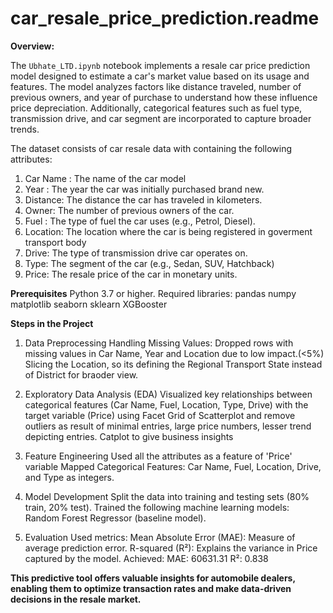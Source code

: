 # car_resale_price_prediction.readme

**Overview:**

The `Ubhate_LTD.ipynb` notebook implements a resale car price prediction model designed to estimate a car's market value based on its usage and features. The model analyzes factors like distance traveled, number of previous owners, and year of purchase to understand how these influence price depreciation. Additionally, categorical features such as fuel type, transmission drive, and car segment are incorporated to capture broader trends.

The dataset consists of car resale data with containing the following attributes:
1. Car Name : The name of the car model
2. Year : The year the car was initially purchased brand new.
3. Distance: The distance the car has traveled in kilometers.
4. Owner: The number of previous owners of the car.
5. Fuel : The type of fuel the car uses (e.g., Petrol, Diesel).
6. Location: The location where the car is being registered in goverment transport body
7. Drive: The type of transmission drive car operates on.
8. Type: The segment of the car (e.g., Sedan, SUV, Hatchback)
9. Price: The resale price of the car in monetary units.

**Prerequisites**
Python 3.7 or higher.
Required libraries:
pandas
numpy
matplotlib
seaborn
sklearn
XGBooster

**Steps in the Project**

1. Data Preprocessing
Handling Missing Values:
Dropped rows with missing values in Car Name, Year and Location due to low impact.(<5%)
Slicing the Location, so its defining the Regional Transport State instead of District for braoder view.

2. Exploratory Data Analysis (EDA)
Visualized key relationships between categorical features (Car Name, Fuel, Location, Type, Drive) with the target variable (Price) using Facet Grid of Scatterplot and remove outliers as result of minimal entries, large price numbers, lesser trend depicting entries.
Catplot to give business insights

4. Feature Engineering
Used all the attributes as a feature of 'Price' variable
Mapped Categorical Features: Car Name, Fuel, Location, Drive, and Type as integers.


6. Model Development
Split the data into training and testing sets (80% train, 20% test).
Trained the following machine learning models:
Random Forest Regressor (baseline model).

7. Evaluation
Used metrics:
Mean Absolute Error (MAE): Measure of average prediction error.
R-squared (R²): Explains the variance in Price captured by the model.
Achieved:
MAE: 60631.31
R²: 0.838


**This predictive tool offers valuable insights for automobile dealers, enabling them to optimize transaction rates and make data-driven decisions in the resale market.**

